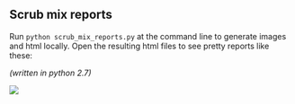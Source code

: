 ## Scrub mix reports

Run `python scrub_mix_reports.py` at the command line to generate images and html
locally. Open the resulting html files to see pretty reports like these:

*(written in python 2.7)*

![](https://dl.dropboxusercontent.com/u/39642509/report_example.png)
